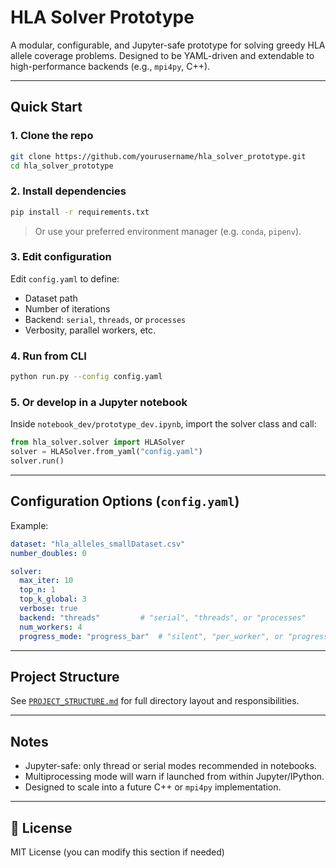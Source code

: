 # HLA Solver Prototype

A modular, configurable, and Jupyter-safe prototype for solving greedy HLA allele coverage problems. Designed to be YAML-driven and extendable to high-performance backends (e.g., `mpi4py`, C++).

---

## Quick Start

### 1. Clone the repo

```bash
git clone https://github.com/yourusername/hla_solver_prototype.git
cd hla_solver_prototype
```

### 2. Install dependencies

```bash
pip install -r requirements.txt
```

> Or use your preferred environment manager (e.g. `conda`, `pipenv`).

### 3. Edit configuration

Edit `config.yaml` to define:
- Dataset path
- Number of iterations
- Backend: `serial`, `threads`, or `processes`
- Verbosity, parallel workers, etc.

### 4. Run from CLI

```bash
python run.py --config config.yaml
```

### 5. Or develop in a Jupyter notebook

Inside `notebook_dev/prototype_dev.ipynb`, import the solver class and call:

```python
from hla_solver.solver import HLASolver
solver = HLASolver.from_yaml("config.yaml")
solver.run()
```

---

## Configuration Options (`config.yaml`)

Example:

```yaml
dataset: "hla_alleles_smallDataset.csv"
number_doubles: 0

solver:
  max_iter: 10
  top_n: 1
  top_k_global: 3
  verbose: true
  backend: "threads"         # "serial", "threads", or "processes"
  num_workers: 4
  progress_mode: "progress_bar"  # "silent", "per_worker", or "progress_bar"
```

---

## Project Structure

See [`PROJECT_STRUCTURE.md`](PROJECT_STRUCTURE.md) for full directory layout and responsibilities.

---

##  Notes

-  Jupyter-safe: only thread or serial modes recommended in notebooks.
-  Multiprocessing mode will warn if launched from within Jupyter/IPython.
-  Designed to scale into a future C++ or `mpi4py` implementation.

---

## 📄 License

MIT License (you can modify this section if needed)
